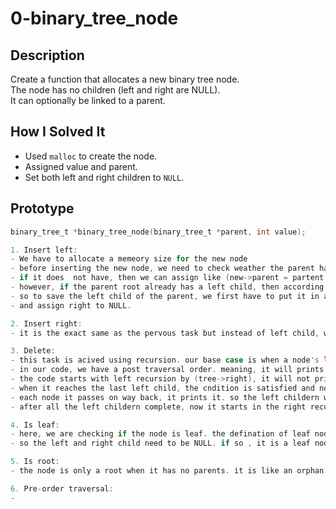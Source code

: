 # 0-binary_tree_node

## Description
Create a function that allocates a new binary tree node.  
The node has no children (left and right are NULL).  
It can optionally be linked to a parent.

## How I Solved It
- Used `malloc` to create the node.
- Assigned value and parent.
- Set both left and right children to `NULL`.

## Prototype
```c
binary_tree_t *binary_tree_node(binary_tree_t *parent, int value);

1. Insert left:
- We have to allocate a memeory size for the new node
- before inserting the new node, we need to check weather the parent has a left child or not
- if it does  not have, then we can assign like (new->parent = partent ) and (parent->left = new)
- however, if the parent root already has a left child, then according to the task requriments , we need to remove it and make the left child of the new node.
- so to save the left child of the parent, we first have to put it in a temp node, (tempNode = parent->left), then (parent->left = new) and (new->left = tempNode)
- and assign right to NULL.

2. Insert right:
- it is the exact same as the pervous task but instead of left child, we are dealing with the right child

3. Delete:
- this task is acived using recursion. our base case is when a node's left or right child returns.
- in our code, we have a post traversal order. meaning, it will prints left, node and right.
- the code starts with left recursion by (tree->right), it will not print yet, but it keeps going left as (tree != NULL) is True.
- when it reaches the last left child, the cndition is satisfied and now the funtions will go back and prints on the way.
- each node it passes on way back, it prints it. so the left childern will be printed from the bottom to the top node.
- after all the left childern complete, now it starts in the right recusrion.

4. Is leaf:
- here, we are checking if the node is leaf. the defination of leaf node is a parent with no childern.
- so the left and right child need to be NULL. if so , it is a leaf node.

5. Is root:
- the node is only a root when it has no parents. it is like an orphan. so node->parent == NULL should be True.

6. Pre-order traversal:
- 

